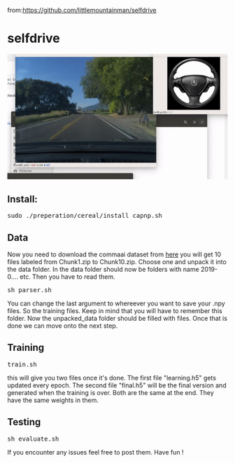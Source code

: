 from:https://github.com/littlemountainman/selfdrive

selfdrive
==================
![driving](drivingman.gif)
## Install:
<pre>
sudo ./preperation/cereal/install_capnp.sh
</pre>
## Data
Now you need to download the commaai dataset from [here](http://academictorrents.com/details/65a2fbc964078aff62076ff4e103f18b951c5ddb)
you will get 10 files labeled from Chunk1.zip to Chunk10.zip. Choose one and unpack it into the
data folder. In the data folder should now be folders with name 2019-0.... etc. Then you have to read 
them. 
<pre>
sh parser.sh
</pre> 

You can change the last argument to whereever you want to save your .npy files. So the training files.
Keep in mind that you will have to remember this folder. Now the unpacked_data folder should be filled with files. Once that is done we can move onto the next step.

## Training 
<pre>
train.sh
</pre>
this will give you two files once it's done. The first file "learning.h5" gets updated every epoch. The second file "final.h5" will be the final version and generated when the training is over. Both are the same at the end. They have the same weights in them.

## Testing 
<pre>
sh evaluate.sh
</pre>

If you encounter any issues feel free to post them. Have fun !








